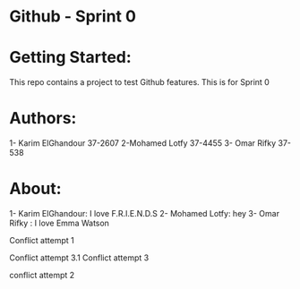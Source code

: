 # Github - Sprint 0

Getting Started:
=================
This repo contains a project to test Github features.
This is for Sprint 0

Authors:
=========
1- Karim ElGhandour 37-2607
2-Mohamed Lotfy     37-4455
3- Omar Rifky 37-538

About:
=======
1- Karim ElGhandour: I love F.R.I.E.N.D.S
2- Mohamed Lotfy:    hey 
3- Omar Rifky : I love Emma Watson


Conflict attempt 1










Conflict attempt 3.1
Conflict attempt 3


conflict attempt 2

